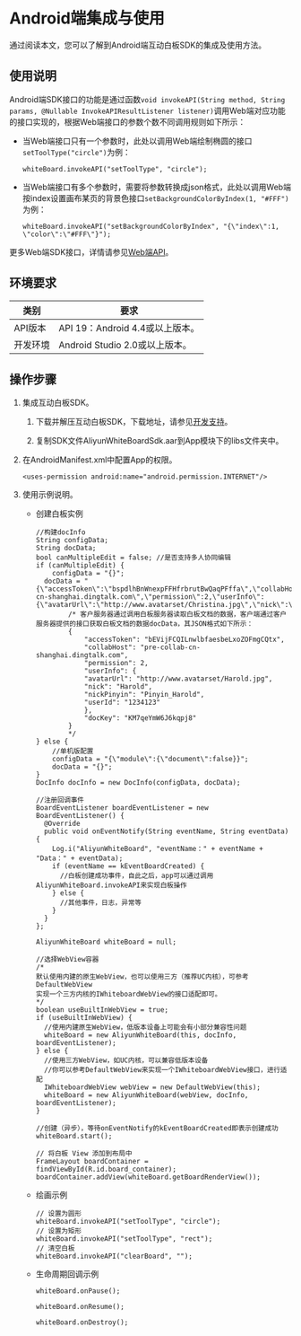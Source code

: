# Android端集成与使用

通过阅读本文，您可以了解到Android端互动白板SDK的集成及使用方法。

## 使用说明

Android端SDK接口的功能是通过函数`void invokeAPI(String method, String params, @Nullable InvokeAPIResultListener listener)`调用Web端对应功能的接口实现的，根据Web端接口的参数个数不同调用规则如下所示：

-   当Web端接口只有一个参数时，此处以调用Web端绘制椭圆的接口`setToolType("circle")`为例：

    ```
    whiteBoard.invokeAPI("setToolType", "circle");
    ```

-   当Web端接口有多个参数时，需要将参数转换成json格式，此处以调用Web端按index设置画布某页的背景色接口`setBackgroundColorByIndex(1, "#FFF")`为例：

    ```
    whiteBoard.invokeAPI("setBackgroundColorByIndex", "{\"index\":1, \"color\":\"#FFF\"}");
    ```


更多Web端SDK接口，详情请参见[Web端API](/cn.zh-CN/互动白板解决方案（邀测中）/客户端集成/Web端集成与使用.md)。

## 环境要求

|类别|要求|
|--|--|
|API版本|API 19：Android 4.4或以上版本。|
|开发环境|Android Studio 2.0或以上版本。|

## 操作步骤

1.  集成互动白板SDK。

    1.  下载并解压互动白板SDK，下载地址，请参见[开发支持](/cn.zh-CN/互动白板解决方案（邀测中）/简介.md)。

    2.  复制SDK文件AliyunWhiteBoardSdk.aar到App模块下的libs文件夹中。

2.  在AndroidManifest.xml中配置App的权限。

    ```
    <uses-permission android:name="android.permission.INTERNET"/>
    ```

3.  使用示例说明。

    -   创建白板实例

        ```
        //构建docInfo
        String configData;
        String docData;
        bool canMultipleEdit = false; //是否支持多人协同编辑
        if (canMultipleEdit) {
            configData = "{}";
          docData = "{\"accessToken\":\"bspdlhBnWnexpFFHfrbrutBwQaqPFffa\",\"collabHost\":\"collab-cn-shanghai.dingtalk.com\",\"permission\":2,\"userInfo\":{\"avatarUrl\":\"http://www.avatarset/Christina.jpg\",\"nick\":\"Christina\",\"nickPinyin\":\"Pinyin_Christina\",\"userId\":\"1234123\"},\"docKey\":\"oJGq7rgmRwGRnAKe\"}";
                /* 客户服务器通过调用白板服务器读取白板文档的数据，客户端通过客户服务器提供的接口获取白板文档的数据docData，其JSON格式如下所示：
                {
                    "accessToken": "bEVijFCQILnwlbfaesbeLxoZOFmgCQtx",
                    "collabHost": "pre-collab-cn-shanghai.dingtalk.com",
                    "permission": 2,
                    "userInfo": {
                    "avatarUrl": "http://www.avatarset/Harold.jpg",
                    "nick": "Harold",
                    "nickPinyin": "Pinyin_Harold",
                    "userId": "1234123"
                    },
                    "docKey": "KM7qeYmW6J6kqpj8"
                }
                */
        } else {
            //单机版配置
            configData = "{\"module\":{\"document\":false}}";
            docData = "{}";
        }
        DocInfo docInfo = new DocInfo(configData, docData);
        
        //注册回调事件
        BoardEventListener boardEventListener = new BoardEventListener() {
          @Override
          public void onEventNotify(String eventName, String eventData) {
            Log.i("AliyunWhiteBoard", "eventName：" + eventName + "Data：" + eventData);
            if (eventName == kEventBoardCreated) {
              //白板创建成功事件，自此之后，app可以通过调用AliyunWhiteBoard.invokeAPI来实现白板操作
            } else {
              //其他事件，日志，异常等
            }
          }
        };
        
        AliyunWhiteBoard whiteBoard = null;
        
        //选择WebView容器
        /*
        默认使用内建的原生WebView，也可以使用三方（推荐UC内核），可参考DefaultWebView
        实现一个三方内核的IWhiteboardWebView的接口适配即可。
        */
        boolean useBuiltInWebView = true;
        if (useBuiltInWebView) {
          //使用内建原生WebView，低版本设备上可能会有小部分兼容性问题
          whiteBoard = new AliyunWhiteBoard(this, docInfo, boardEventListener);
        } else {
          //使用三方WebView，如UC内核，可以兼容低版本设备
          //你可以参考DefaultWebView来实现一个IWhiteboardWebView接口，进行适配
          IWhiteboardWebView webView = new DefaultWebView(this);
          whiteBoard = new AliyunWhiteBoard(webView, docInfo, boardEventListener);
        }
        
        //创建（异步），等待onEventNotify的kEventBoardCreated即表示创建成功
        whiteBoard.start();
        
        // 将白板 View 添加到布局中
        FrameLayout boardContainer = findViewById(R.id.board_container);
        boardContainer.addView(whiteBoard.getBoardRenderView());
        ```

    -   绘画示例

        ```
        // 设置为圆形
        whiteBoard.invokeAPI("setToolType", "circle");
        // 设置为矩形
        whiteBoard.invokeAPI("setToolType", "rect");
        // 清空白板
        whiteBoard.invokeAPI("clearBoard", "");
        ```

    -   生命周期回调示例

        ```
        whiteBoard.onPause();
        ```

        ```
        whiteBoard.onResume();
        ```

        ```
        whiteBoard.onDestroy();
        ```


